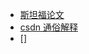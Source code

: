 - [斯坦福论文](https://www.keithschwarz.com/darts-dice-coins/)
- [csdn 通俗解释](https://blog.csdn.net/haolexiao/article/details/65157026)
- []